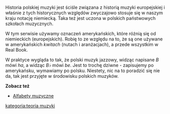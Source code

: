 Historia polskiej muzyki jest ściśle związana z historią muzyki
europejskiej i właśnie z tych historycznych względów zwyczajowo stosuje
się w naszym kraju notację niemiecką. Taka też jest uczona w polskich
państwowych szkołach muzycznych.

W tym serwisie używamy oznaczeń amerykańskich, które różnią się od
niemieckich (europejskich). Robię to ze względu na to, że są one używane
w amerykańskich *kwitach* (nutach i aranżacjach), a przede wszystkim w
Real Book.

W praktyce wygląda to tak, że polski muzyk jazzowy, widząc napisane *B*
mówi *ha*, a widząc *B♭* mówi *be*. Jest to trochę dziwne - zapisujemy
po amerykańsku, wymawiamy po polsku. Niestety, nic na to poradzić się
nie da, tak jest przyjęte w środowisku polskich muzyków.

**Zobacz też**

  - [Alfabety muzyczne](Alfabety_muzyczne "wikilink")

[kategoria:teoria muzyki](kategoria:teoria_muzyki "wikilink")
